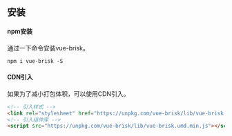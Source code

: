 <h2>安装</h2>



#### npm安装

通过一下命令安装vue-brisk。

```shell
npm i vue-brisk -S
```



#### CDN引入

如果为了减小打包体积，可以使用CDN引入。

```html
<!-- 引入样式 -->
<link rel="stylesheet" href="https://unpkg.com/vue-brisk/lib/vue-brisk.css">
<!-- 引入组件库 -->
<script src="https://unpkg.com/vue-brisk/lib/vue-brisk.umd.min.js"></script>
```

